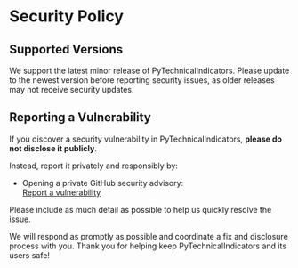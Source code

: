 # Security Policy

## Supported Versions

We support the latest minor release of PyTechnicalIndicators. Please update to the newest version before reporting security issues, as older releases may not receive security updates.

## Reporting a Vulnerability

If you discover a security vulnerability in PyTechnicalIndicators, **please do not disclose it publicly**.

Instead, report it privately and responsibly by:

- Opening a private GitHub security advisory:  
  [Report a vulnerability](https://github.com/ChironMind/PyTechnicalIndicators/security/advisories/new)

Please include as much detail as possible to help us quickly resolve the issue.

We will respond as promptly as possible and coordinate a fix and disclosure process with you. Thank you for helping keep PyTechnicalIndicators and its users safe!
